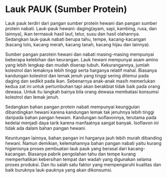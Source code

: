# Lauk PAUK (Sumber Protein)
Lauk pauk terdiri dari pangan sumber protein hewani dan pangan sumber protein nabati. Lauk-pauk hewani: daging(ayam, sapi, kambing, rusa, dan lainnya), ikan termasuk hasil laut, telur, susu dan hasil olahannya. Sedangkan lauk-pauk nabati berupa tahu, tempe, kacang-kacangan (kacang tolo, kacang merah, kacang tanah, kacang hijau dan lainnya).

Sumber pangan parotein hewani dan nabati masing-masing mempunyai beberapa kelebihan dan keurangan. Lauk hewani mempunyai asam amino yang lebih lengkap dan mudah diserap tubuh. Kekurangannya, jumlah kolestrol dan lemaknya lebih tinggi serta harganya relatif mahal. Biasanya kandungan kolestrol dan lemak jenuh yang tinggi sering ditemui pada daging dan sedikit pada ikan. Sebenarnya anak-anak masih memerlukan kedua zat ini untuk pertumbuhan tapi akan berakbiat tidak baik pada orang dewasa. Untuk itu langkah bainya bila orang dewasa membatasi konsumsi kolestrol dan lemak jenuh. 

Sedangkan bahan pangan protein nabati mempunyai keunggulan dibandingkan hewani karena kandungan lemak tak jenuhnya lebih tinggi daripada bahan pangan hewani. Kandungan isoflavonnya, terutama pada kedelai menjadi daya tarik karena manfaatnya sangat banyak. Isoflavon ini tidak ada dalam bahan pangan hewani.

Keuntungan lainnya, bahan pangan ini harganya jauh lebih murah dibanding hewani. Namun demikian, kelemahannya bahan pangan nabati yaitu kurang higienisnya proses pembuatan lauk pauk yang berasal dari kacang-kacangan. Biasanya pabrik pengolahan tahu dan tempe kurang memperhatikan kebersihan tempat dan wadah yang digunakan selama proses produksi. Dan itu salah satu faktor yang mempengaruhi kualitas dan baik buruknya lauk-pauknya yang akan dikonsumsi.
